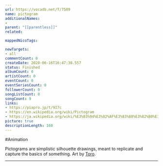 ```yaml
---
url: https://vocadb.net/T/7509
name: pictogram
additionalNames: 
- 
parent: "[[parentless]]"
related:

mappedNicoTags:

newTargets:
- all
commentCount: 0
createDate: 2020-06-16T16:47:38.557
status: Finished
albumCount: 0
artistCount: 0
eventCount: 0
eventSeriesCount: 0
followerCount: 0
songListCount: 0
songCount: 9
links: 
- https://piapro.jp/t/9I7c
- https://en.wikipedia.org/wiki/Pictogram
- https://ja.wikipedia.org/wiki/%E3%83%94%E3%82%AF%E3%83%88%E3%82%B0%E3%83%A9%E3%83%A0
picture: true
descriptionLength: 160
---
```


#Animation

Pictograms are simplistic silhouette drawings, meant to replicate and capture the basics of something. 
Art by [Toro](https://piapro.jp/my_page/?piaproId=toro).

---

